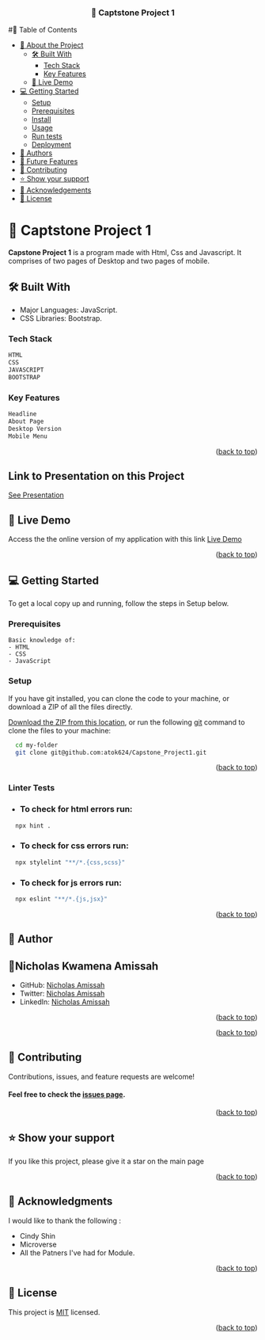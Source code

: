 <a name="readme-top"></a>

<div align="center">

  <h3><b>📖 Captstone Project 1</b></h3>

</div>

#📗 Table of Contents

- [📖 About the Project](#about-project)
  - [🛠 Built With](#built-with)
    - [Tech Stack](#tech-stack)
    - [Key Features](#key-features)
  - [🚀 Live Demo](#live-demo)
- [💻 Getting Started](#getting-started)
  - [Setup](#setup)
  - [Prerequisites](#prerequisites)
  - [Install](#install)
  - [Usage](#usage)
  - [Run tests](#run-tests)
  - [Deployment](#triangular_flag_on_post-deployment)
- [👥 Authors](#authors)
- [🔭 Future Features](#future-features)
- [🤝 Contributing](#contributing)
- [⭐️ Show your support](#support)
- [🙏 Acknowledgements](#acknowledgements)
- [📝 License](#license)

<!-- PROJECT DESCRIPTION -->

# 📖 Captstone Project 1<a name="about-project"></a>

**Capstone Project 1** is a program made with Html, Css and Javascript. It comprises of two pages of Desktop and two pages of mobile.

## 🛠 Built With <a name="built-with"></a>

- Major Languages: JavaScript.
- CSS Libraries: Bootstrap.

### Tech Stack <a name="tech-stack"></a>

```md
HTML
CSS
JAVASCRIPT
BOOTSTRAP
```

<!-- Features -->

### Key Features <a name="key-features"></a>
```sh
Headline
About Page
Desktop Version
Mobile Menu
```

<p align="right">(<a href="#readme-top">back to top</a>)</p>

## Link to Presentation on this Project

[See Presentation](https://www.loom.com/share/fb15360cb514446fa04fed01969c2536)

## 🚀 Live Demo <a name="live-demo"></a>

Access the the online version of my application with this link
[Live Demo](https://capstone-uuaa.onrender.com/about.html)

<p align="right">(<a href="#readme-top">back to top</a>)</p>

<!-- GETTING STARTED -->

## 💻 Getting Started <a name="getting-started"></a>
To get a local copy up and running, follow the steps in Setup below.

### Prerequisites
```
Basic knowledge of:
- HTML
- CSS
- JavaScript
```

### Setup
If you have git installed, you can clone the code to your machine, or download a ZIP of all the files directly.

[Download the ZIP from this location](https://codeload.github.com/atok624/Capstone_Project1/zip/refs/heads/master), or run the following [git](https://git-scm.com/downloads) command to clone the files to your machine:

```sh
  cd my-folder
  git clone git@github.com:atok624/Capstone_Project1.git
```

<!--
Example:

```sh

```
 -->

<p align="right">(<a href="#readme-top">back to top</a>)</p>



### Linter Tests
- ### To check for html errors run:
```sh
  npx hint .
```
- ### To check for css errors run:
```sh
  npx stylelint "**/*.{css,scss}"
```
- ### To check for js errors run:
```sh
  npx eslint "**/*.{js,jsx}"
```


<p align="right">(<a href="#readme-top">back to top</a>)</p>

<!-- AUTHORS -->

## 👥 Author <a name="authors"></a>

## 👤Nicholas Kwamena Amissah <a name="authors"></a>

- GitHub: [Nicholas Amissah](https://github.com/atok624)
- Twitter: [Nicholas Amissah](https://twitter.com/MysticalAmissah)
- LinkedIn: [Nicholas Amissah](https://www.linkedin.com/in/nicholas-amissah-153b09154)

<p align="right">(<a href="#readme-top">back to top</a>)</p>

<!-- FUTURE FEATURES -->

<p align="right">(<a href="#readme-top">back to top</a>)</p>

<!-- CONTRIBUTING -->

## 🤝 Contributing <a name="contributing"></a>

Contributions, issues, and feature requests are welcome!
#### Feel free to check the [issues page](https://github.com/atok624/Capstone_Project1/issues).

<p align="right">(<a href="#readme-top">back to top</a>)</p>

<!-- SUPPORT -->

## ⭐️ Show your support <a name="support"></a>

If you like this project, please give it a star on the main page

<p align="right">(<a href="#readme-top">back to top</a>)</p>

<!-- ACKNOWLEDGEMENTS -->

## 🙏 Acknowledgments <a name="acknowledgements"></a>

I would like to thank the following :

- Cindy Shin
- Microverse
- All the Patners I've had for Module.

<p align="right">(<a href="#readme-top">back to top</a>)</p>

<!-- LICENSE -->

## 📝 License <a name="license"></a>

This project is [MIT](./MIT.md) licensed.

<p align="right">(<a href="#readme-top">back to top</a>)</p>
